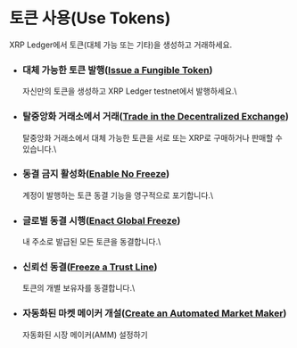 # 토큰 사용(Use Tokens)

XRP Ledger에서 토큰(대체 가능 또는 기타)을 생성하고 거래하세요.

*   ### 대체 가능한 토큰 발행([Issue a Fungible Token](https://xrpl.org/issue-a-fungible-token.html))

    자신만의 토큰을 생성하고 XRP Ledger testnet에서 발행하세요.\

*   ### 탈중앙화 거래소에서 거래([Trade in the Decentralized Exchange](https://xrpl.org/trade-in-the-decentralized-exchange.html))

    탈중앙화 거래소에서 대체 가능한 토큰을 서로 또는 XRP로 구매하거나 판매할 수 있습니다.\

*   ### 동결 금지 활성화([Enable No Freeze](https://xrpl.org/enable-no-freeze.html))

    계정이 발행하는 토큰 동결 기능을 영구적으로 포기합니다.\

*   ### 글로벌 동결 시행([Enact Global Freeze](https://xrpl.org/enact-global-freeze.html))

    내 주소로 발급된 모든 토큰을 동결합니다.\

*   ### 신뢰선 동결([Freeze a Trust Line](https://xrpl.org/freeze-a-trust-line.html))

    토큰의 개별 보유자를 동결합니다.\

*   ### 자동화된 마켓 메이커 개설([Create an Automated Market Maker](https://xrpl.org/create-an-automated-market-maker.html))

    자동화된 시장 메이커(AMM) 설정하기
